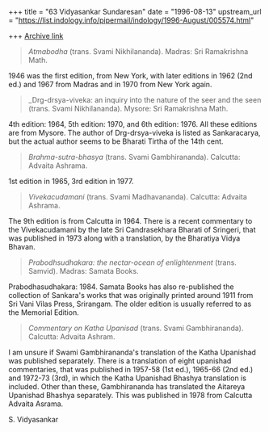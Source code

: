+++
title = "63 Vidyasankar Sundaresan"
date = "1996-08-13"
upstream_url = "https://list.indology.info/pipermail/indology/1996-August/005574.html"

+++
[Archive link](https://list.indology.info/pipermail/indology/1996-August/005574.html)


> 
> _Atmabodha_ (trans. Svami Nikhilananda). Madras: Sri Ramakrishna Math.

1946 was the first edition, from New York, with later editions in 1962 
(2nd ed.) and 1967 from Madras and in 1970 from New York again. 

> 
> _Drg-drsya-viveka: an inquiry into the nature of the seer and the seen
> 	(trans. Svami Nikhilananda). Mysore: Sri Ramakrishna Math.

4th edition: 1964, 5th edition: 1970, and 6th edition: 1976. All these 
editions are from Mysore. The author of Drg-drsya-viveka is listed as 
Sankaracarya, but the actual author seems to be Bharati Tirtha of the 
14th cent. 

> 
> _Brahma-sutra-bhasya_ (trans. Svami Gambhirananda). Calcutta: Advaita 
> 	Ashrama.

1st edition in 1965, 3rd edition in 1977. 

> 
> _Vivekacudamani_ (trans. Svami Madhavananda). Calcutta: Advaita Ashrama.

The 9th edition is from Calcutta in 1964. There is a recent commentary to 
the Vivekacudamani by the late Sri Candrasekhara Bharati of Sringeri, 
that was published in 1973 along with a translation, by the Bharatiya Vidya 
Bhavan.

> 
> _Prabodhsudhakara: the nectar-ocean of enlightenment_ (trans. Samvid). 
> 	Madras: Samata Books.

Prabodhasudhakara: 1984. Samata Books has also re-published the 
collection of Sankara's works that was originally printed around 
1911 from Sri Vani Vilas Press, Srirangam. The older edition is 
usually referred to as the Memorial Edition.

> 
> _Commentary on Katha Upanisad_ (trans. Svami Gambhirananda). Calcutta:
> 	Advaita Ashram.

I am unsure if Swami Gambhirananda's translation of the Katha Upanishad 
was published separately. There is a translation of eight upanishad 
commentaries, that was published in 1957-58 (1st ed.), 1965-66 (2nd ed.) 
and 1972-73 (3rd), in which the Katha Upanishad Bhashya translation is 
included. Other than these, Gambhirananda has translated the Aitareya 
Upanishad Bhashya separately. This was published in 1978 from Calcutta 
Advaita Asrama. 

S. Vidyasankar






